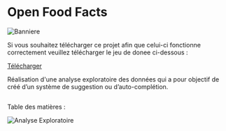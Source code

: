 # Open Food Facts


![Banniere](https://github.com/KANTANDEV/Open-Food-Facts/assets/94462048/8b6dce14-9c25-4337-921b-17fba081731a)

Si vous souhaitez télécharger ce projet afin que celui-ci fonctionne correctement veuillez télécharger le jeu de donee ci-dessous :

[Télécharger](https://s3-eu-west-1.amazonaws.com/static.oc-static.com/prod/courses/files/parcours-data-scientist/P2/fr.openfoodfacts.org.products.csv.zip)

Réalisation d'une analyse exploratoire des données qui a pour objectif de créé d’un système de suggestion ou d’auto-complétion.

## 

Table des matières : 

![Analyse Exploratoire](https://github.com/KANTANDEV/Open-Food-Facts/assets/94462048/58d88af6-b5f7-4f9c-a8ac-13303db87cc2)
